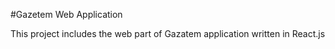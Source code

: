 #Gazetem Web Application

This project includes the web part of Gazatem application written in React.js